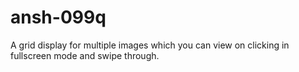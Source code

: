 # ansh-099q
A grid display for multiple images which you can view on clicking in fullscreen mode and swipe through.
